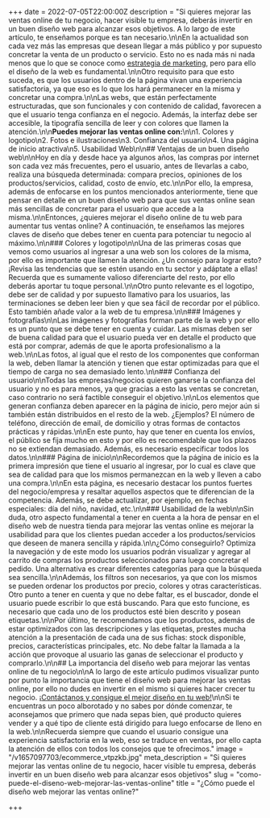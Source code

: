 +++
date = 2022-07-05T22:00:00Z
description = "Si quieres mejorar las ventas online de tu negocio, hacer visible tu empresa, deberás invertir en un buen diseño web para alcanzar esos objetivos. A lo largo de este artículo, te enseñamos porque es tan necesario.\n\nEn la actualidad son cada vez más las empresas que desean llegar a más público y por supuesto concretar la venta de un producto o servicio. Esto no es nada más ni nada menos que lo que se conoce como [estrategia de marketing](https://aplazame.com/blog/estrategias-marketing/), pero para ello el diseño de la web es fundamental.\n\nOtro requisito para que esto suceda, es que los usuarios dentro de la página vivan una experiencia satisfactoria, ya que eso es lo que los hará permanecer en la misma y concretar una compra.\n\nLas webs, que están perfectamente estructuradas, que son funcionales y con contenido de calidad, favorecen a que el usuario tenga confianza en el negocio. Además, la interfaz debe ser accesible, la tipografía sencilla de leer y con colores que llamen la atención.\n\n**Puedes mejorar las ventas online con:**\n\n1. Colores y logotipo\n2. Fotos e ilustraciones\n3. Confianza del usuario\n4. Una página de inicio atractiva\n5. Usabilidad Web\n\n## Ventajas de un buen diseño web\n\nHoy en día y desde hace ya algunos años, las compras por internet son cada vez más frecuentes, pero el usuario, antes de llevarlas a cabo, realiza una búsqueda determinada: compara precios, opiniones de los productos/servicios, calidad, costo de envío, etc.\n\nPor ello, la empresa, además de enfocarse en los puntos mencionados anteriormente, tiene que pensar en detalle en un buen diseño web para que sus ventas online sean más sencillas de concretar para el usuario que accede a la misma.\n\nEntonces, ¿quieres mejorar el diseño online de tu web para aumentar tus ventas online? A continuación, te enseñamos las mejores claves de diseño que debes tener en cuenta para potenciar tu negocio al máximo.\n\n### Colores y logotipo\n\nUna de las primeras cosas que vemos como usuarios al ingresar a una web son los colores de la misma, por ello es importante que llamen la atención. ¿Un consejo para lograr esto? ¡Revisa las tendencias que se estén usando en tu sector y adáptate a ellas! Recuerda que es sumamente valioso diferenciarte del resto, por ello deberás aportar tu toque personal.\n\nOtro punto relevante es el logotipo, debe ser de calidad y por supuesto llamativo para los usuarios, las terminaciones se deben leer bien y que sea fácil de recordar por el público. Esto también añade valor a la web de tu empresa.\n\n### Imágenes y fotografías\n\nLas imágenes y fotografías forman parte de la web y por ello es un punto que se debe tener en cuenta y cuidar. Las mismas deben ser de buena calidad para que el usuario pueda ver en detalle el producto que está por comprar, además de que le aporta profesionalismo a la web.\n\nLas fotos, al igual que el resto de los componentes que conforman la web, deben llamar la atención y tienen que estar optimizadas para que el tiempo de carga no sea demasiado lento.\n\n### Confianza del usuario\n\nTodas las empresas/negocios quieren ganarse la confianza del usuario y no es para menos, ya que gracias a esto las ventas se concretan, caso contrario no será factible conseguir el objetivo.\n\nLos elementos que generan confianza deben aparecer en la página de inicio, pero mejor aún si también están distribuidos en el resto de la web. ¿Ejemplos? El número de teléfono, dirección de email, de domicilio y otras formas de contactos prácticas y rápidas.\n\nEn este punto, hay que tener en cuenta los envíos, el público se fija mucho en esto y por ello es recomendable que los plazos no se extiendan demasiado. Además, es necesario especificar todos los datos.\n\n### Página de inicio\n\nRecordemos que la página de inicio es la primera impresión que tiene el usuario al ingresar, por lo cual es clave que sea de calidad para que los mismos permanezcan en la web y lleven a cabo una compra.\n\nEn esta página, es necesario destacar los puntos fuertes del negocio/empresa y resaltar aquellos aspectos que te diferencian de la competencia. Además, se debe actualizar, por ejemplo, en fechas especiales: día del niño, navidad, etc.\n\n### Usabilidad de la web\n\nSin duda, otro aspecto fundamental a tener en cuenta a la hora de pensar en el diseño web de nuestra tienda para mejorar las ventas online es mejorar la usabilidad para que los clientes puedan acceder a los productos/servicios que deseen de manera sencilla y rápida.\n\n¿Cómo conseguirlo? Optimiza la navegación y de este modo los usuarios podrán visualizar y agregar al carrito de compras los productos seleccionados para luego concretar el pedido. Una alternativa es crear diferentes categorías para que la búsqueda sea sencilla.\n\nAdemás, los filtros son necesarios, ya que con los mismos se pueden ordenar los productos por precio, colores y otras características. Otro punto a tener en cuenta y que no debe faltar, es el buscador, donde el usuario puede escribir lo que está buscando. Para que esto funcione, es necesario que cada uno de los productos esté bien descrito y posean etiquetas.\n\nPor último, te recomendamos que los productos, además de estar optimizados con las descripciones y las etiquetas, prestes mucha atención a la presentación de cada una de sus fichas: stock disponible, precios, características principales, etc. No debe faltar la llamada a la acción que provoque al usuario las ganas de seleccionar el producto y comprarlo.\n\n## La importancia del diseño web para mejorar las ventas online de tu negocio\n\nA lo largo de este artículo pudimos visualizar punto por punto la importancia que tiene el diseño web para mejorar las ventas online, por ello no dudes en invertir en el mismo si quieres hacer crecer tu negocio. [¡Contáctanos y consigue el mejor diseño en tu web!](/es/contact)\n\nSi te encuentras un poco alborotado y no sabes por dónde comenzar, te aconsejamos que primero que nada sepas bien, qué producto quieres vender y a qué tipo de cliente está dirigido para luego enfocarse de lleno en la web.\n\nRecuerda siempre que cuando el usuario consigue una experiencia satisfactoria en la web, eso se traduce en ventas, por ello capta la atención de ellos con todos los consejos que te ofrecimos."
image = "/v1657097703/ecommerce_vtpzkb.jpg"
meta_description = "Si quieres mejorar las ventas online de tu negocio, hacer visible tu empresa, deberás invertir en un buen diseño web para alcanzar esos objetivos"
slug = "como-puede-el-diseno-web-mejorar-las-ventas-online"
title = "¿Cómo puede el diseño web mejorar las ventas online?"

+++
